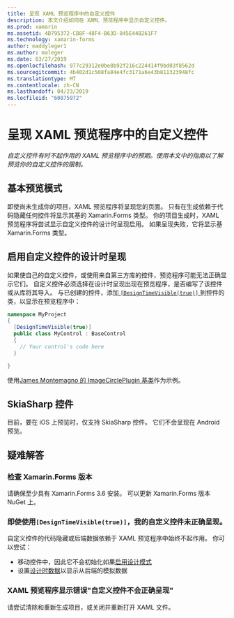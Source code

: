 ```yaml
---
title: 呈现 XAML 预览程序中的自定义控件
description: 本文介绍如何在 XAML 预览程序中显示自定义控件。
ms.prod: xamarin
ms.assetid: 4D795372-CB8F-48F4-B63D-845E44B261F7
ms.technology: xamarin-forms
author: maddyleger1
ms.author: maleger
ms.date: 03/27/2019
ms.openlocfilehash: 977c29312e0be8b92f216c224414f9bd03f8562d
ms.sourcegitcommit: 4b402d1c508fa84e4fc3171a6e43b811323948fc
ms.translationtype: MT
ms.contentlocale: zh-CN
ms.lasthandoff: 04/23/2019
ms.locfileid: "60875972"
---
```

# <a name="render-custom-controls-in-the-xaml-previewer"></a>呈现 XAML 预览程序中的自定义控件

_自定义控件有时不起作用的 XAML 预览程序中的预期。使用本文中的指南以了解预览你的自定义控件的限制。_

## <a name="basic-preview-mode"></a>基本预览模式

即使尚未生成你的项目，XAML 预览程序将呈现您的页面。 只有在生成依赖于代码隐藏任何控件将显示其基的 Xamarin.Forms 类型。 你的项目生成时，XAML 预览程序将尝试显示自定义控件的设计时呈现启用。 如果呈现失败，它将显示基 Xamarin.Forms 类型。

## <a name="enable-design-time-rendering-for-custom-controls"></a>启用自定义控件的设计时呈现

如果使自己的自定义控件，或使用来自第三方库的控件，预览程序可能无法正确显示它们。 自定义控件必须选择在设计时呈现出现在预览程序，是否编写了该控件或从库将其导入。 与已创建的控件，添加[ `[DesignTimeVisible(true)]` ](xref:System.ComponentModel.DesignTimeVisibleAttribute)到控件的类，以显示在预览程序中：

```csharp
namespace MyProject
{
  [DesignTimeVisible(true)]
  public class MyControl : BaseControl
  {
    // Your control's code here
  }

}
```

使用[James Montemagno 的 ImageCirclePlugin 基类](https://github.com/jamesmontemagno/ImageCirclePlugin/blob/master/src/ImageCircle/CircleImage.shared.cs)作为示例。


## <a name="skiasharp-controls"></a>SkiaSharp 控件

目前，要在 iOS 上预览时，仅支持 SkiaSharp 控件。 它们不会呈现在 Android 预览。

## <a name="troubleshooting"></a>疑难解答

### <a name="check-your-xamarinforms-version"></a>检查 Xamarin.Forms 版本
请确保至少具有 Xamarin.Forms 3.6 安装。 可以更新 Xamarin.Forms 版本 NuGet 上。

### <a name="even-with-designtimevisibletrue-my-custom-control-isnt-rendering-properly"></a>即使使用`[DesignTimeVisible(true)]`，我的自定义控件未正确呈现。
自定义控件的代码隐藏或后端数据依赖于 XAML 预览程序中始终不起作用。 你可以尝试：
* 移动控件中，因此它不会初始化如果[启用设计模式](index.md#detect-design-mode)
* 设置[设计时数据](design-time-data.md)以显示从后端的模拟数据

### <a name="the-xaml-previewer-shows-the-error-custom-controls-arent-rendering-properly"></a>XAML 预览程序显示错误"自定义控件不会正确呈现"
请尝试清除和重新生成项目，或关闭并重新打开 XAML 文件。
